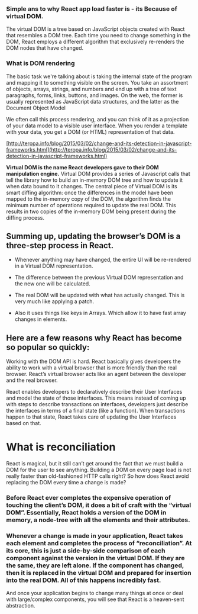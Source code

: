 ### Simple ans to why React app load faster is - its Because of virtual DOM.

The virtual DOM is a tree based on JavaScript objects created with React that resembles a DOM tree. Each time you need to change something in the DOM, React employs a different algorithm that exclusively re-renders the DOM nodes that have changed.

### What is DOM rendering

The basic task we're talking about is taking the internal state of the program and mapping it to something visible on the screen. You take an assortment of objects, arrays, strings, and numbers and end up with a tree of text paragraphs, forms, links, buttons, and images. On the web, the former is usually represented as JavaScript data structures, and the latter as the Document Object Model

We often call this process rendering, and you can think of it as a projection of your data model to a visible user interface. When you render a template with your data, you get a DOM (or HTML) representation of that data.

[http://teropa.info/blog/2015/03/02/change-and-its-detection-in-javascript-frameworks.html](http://teropa.info/blog/2015/03/02/change-and-its-detection-in-javascript-frameworks.html)


**Virtual DOM is the name React developers gave to their DOM manipulation engine.** Virtual DOM provides a series of Javascript calls that tell the library how to build an in-memory DOM tree and how to update it when data bound to it changes. The central piece of Virtual DOM is its smart diffing algorithm: once the differences in the model have been mapped to the in-memory copy of the DOM, the algorithm finds the minimum number of operations required to update the real DOM. This results in two copies of the in-memory DOM being present during the diffing process.

## Summing up, updating the browser’s DOM is a three-step process in React.

- Whenever anything may have changed, the entire UI will be re-rendered in a Virtual DOM representation.

 - The difference between the previous Virtual DOM representation and the new one will be calculated.

- The real DOM will be updated with what has actually changed. This is very much like applying a patch.

- Also it uses things like keys in Arrays. Which allow it to have fast array changes in elements.

## Here are a few reasons why React has become so popular so quickly:

Working with the DOM API is hard. React basically gives developers the ability to work with a virtual browser that is more friendly than the real browser. React’s virtual browser acts like an agent between the developer and the real browser.

React enables developers to declaratively describe their User Interfaces and model the state of those interfaces. This means instead of coming up with steps to describe transactions on interfaces, developers just describe the interfaces in terms of a final state (like a function). When transactions happen to that state, React takes care of updating the User Interfaces based on that.

# What is reconciliation

React is magical, but it still can’t get around the fact that we must build a DOM for the user to see anything. Building a DOM on every page load is not really faster than old-fashioned HTTP calls right? So how does React avoid replacing the DOM every time a change is made?

### Before React ever completes the expensive operation of touching the client’s DOM, it does a bit of craft with the “virtual DOM”. Essentially, React holds a version of the DOM in memory, a node-tree with all the elements and their attributes.

### Whenever a change is made in your application, React takes each element and completes the process of “reconciliation”. At its core, this is just a side-by-side comparison of each component against the version in the virtual DOM. If they are the same, they are left alone. If the component has changed, then it is replaced in the virtual DOM and prepared for insertion into the real DOM. All of this happens incredibly fast.

And once your application begins to change many things at once or deal with large/complex components, you will see that React is a heaven-sent abstraction.
